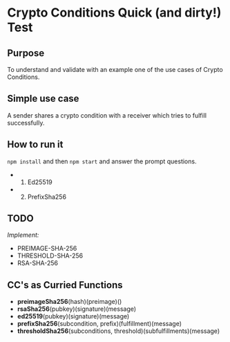 # Crypto Conditions Quick (and dirty!) Test

## Purpose

To understand and validate with an example one of the use cases of Crypto Conditions.

## Simple use case

A sender shares a crypto condition with a receiver which tries to fulfill successfully.

## How to run it

`npm install` and then `npm start` and answer the prompt questions.

* 1) Ed25519
* 2) PrefixSha256

## TODO

*Implement:*
* PREIMAGE-SHA-256
* THRESHOLD-SHA-256
* RSA-SHA-256

## CC's as Curried Functions

* **preimageSha256**(hash)(preimage)()
* **rsaSha256**(pubkey)(signature)(message)
* **ed25519**(pubkey)(signature)(message)
* **prefixSha256**(subcondition, prefix)(fulfillment)(message)
* **thresholdSha256**(subconditions, threshold)(subfulfillments)(message)
